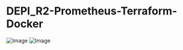 # DEPI_R2-Prometheus-Terraform-Docker
![Image](https://github.com/user-attachments/assets/580bd9e0-d660-4dcd-b0f4-18eb389a68d4)
![Image](https://github.com/user-attachments/assets/9974e941-0f14-4296-8b5f-3d263dc2d709)